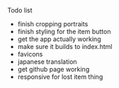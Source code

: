 Todo list
- finish cropping portraits
- finish styling for the item button
- get the app actually working
- make sure it builds to index.html
- favicons
- japanese translation
- get github page working
- responsive for lost item thing